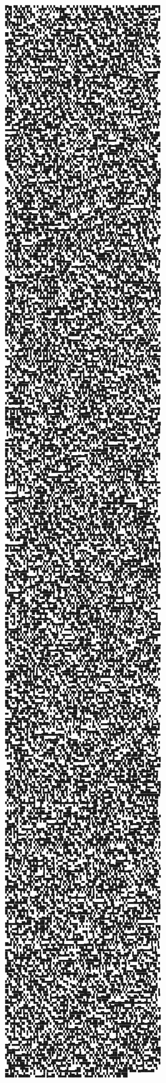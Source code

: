 ▛▇▝▊▞▅▜▚▝▝▃▙▞▞▞▅▟▄▞▚▞▟▝▟▟▞▞▜▟▃▟▄▝▐▟▅▝▄▜▄▟▟▜▟▟▛▜▟▟▝▞▜▞▞▜▄▝▝▞▃▞▝▝▐▜▄▃▚▝▃▝█▞▟▞▙▝▆▟▊▝▃▜▅▞▆▝▇▟▄▞▃▞▝▜▞▝▜▜▜▞▞▝▃▜▄▞▄▝▄▟█▛▇▃▟▜▅▞▙▟▇▃▅▜▙▜▙▜▃▜▄▞▅▞▜▃▞▃▅▟▊▛▇▟▟▝▚▃▅▝▜▃▛▞▟▞▅▞▙▝▅▜▞▝▛▝▇▃▚▝▐▜▝▟▞▟▅▝▚▟▟▛▇▝▆▟▝▝▞▟▄▞▜▞▛▞▅▝▞▜▚▃▆▃▙▃▄▞▟▃▅▜▚▃▚▜▝▜▅▟▝▝▇▟▚▞▆▝▆▝▃▛▇▝█▃▆▟▆▃▄▜▝▝▄▝▅▟▉▃▛▜▜▃▅▃▞▜▄▜▃▛▇▃▙▜▄▞▜▟█▟▉▛▐▟▟▃▛▃▅▞▅▞▝▃▙▞▄▞▞▟▅▟▝▟▅▜▞▟▐▛▇▃▝▜▅▝▜▜▝▃▝▞▄▜▄▃▟▞▛▞▜▝▜▞▜▜▜▃▃▟▜▝▚▜▝▜▄▝▉▝▇▝▚▟▆▟▊▝▜▃▝▜▟▟▃▟▉▝▉▝▛▟▉▟▞▜▞▟▆▝▐▜▙▞▝▞▅▞▜▜▅▃▆▟▟▞▝▟▐▞▄▟▐▞▚▜▄▝▆▞▄▜▅▜▟▝▟▟▟▞▙▟▝▃▝▞▄▃▙▞▛▃▛▟▊▞▆▃▟▞▟▃▙▝▟▞▄▝▅▞▅▟▇▜▞▃▝▝▜▃▄▟▉▝▄▟▐▞▜▃▄▝▅▃▆▟▃▟█▞▚▝▜▛▇▟▞▜▚▛▇▃▆▝▞▟▅▜▙▝▅▝▉▟▉▞▜▝█▝▊▃▛▟▟▝▄▝▝▜▙▃▛▟▐▞▙▜▚▃▙▞▄▃▄▃▞▟▄▞▝▞▟▞▚▟▆▟▉▃▅▛▐▟▜▟▐▜▚▝▃▝▊▃▜▞▙▜▟▟▄▞▃▃▙▝▅▃▙▜▟▝▉▜▚▞▄▃▝▟█▃▃▜▚▞▄▜▝▃▜▟▞▜▜▞▜▃▚▝▄▃▃▃▄▝▆▞▜▝▃▝▃▝▅▜▃▃▅▞▟▝▜▃▝▟▆▞▞▃▃▟▆▞▟▟▛▜▛▜▅▟▟▃▃▝▚▜▃▟▉▞▞▞▅▞▙▃▆▃▙▞▟▟▜▟▟▞▅▟▉▝█▛▐▟▚▟▅▃▞▟▚▃▝▞▚▝▟▜▟▜▚▜▛▞▃▝▜▟▊▃▜▟▇▝▞▟▝▃▜▞▞▜▜▟▛▞▜▃▟▝▉▝▞▛▇▜▙▟▝▝▃▟▚▟▇▃▜▜▞▜▃▝▜▝█▞▃▞▆▜▟▝▅▛▇▟▚▞▙▃▜▝▞▛▐▛▐▟▇▃▄▝▄▝▆▝▉▃▆▟▚▃▚▝▜▞▛▞▚▝▝▝▆▞▙▝▞▟▞▜▛▝▆▞▆▝█▃▝▜▃▜▚▟▅▝▛▃▛▟▃▝▅▃▚▞▃▟▛▞▞▟▄▞▝▟▜▝█▞▛▃▙▞▜▃▜▞▚▝▟▞▟▞▞▟▅▃▟▟▅▃▄▝▐▟▜▟▝▟▞▜▜▃▞▟▃▞▝▟▄▟▅▞▞▞▃▃▝▜▃▟▃▟▄▜▟▜▞▃▙▝▞▞▜▟▃▜▛▟▟▝▝▞▝▝▝▃▜▜▙▟▛▝▞▝▊▜▜▜▃▝▛▟▉▃▙▟▝▃▟▜▃▝█▞▆▞▜▝▃▜▟▃▛▟▜▝▅▟▛▟▐▃▟▃▄▃▙▜▛▞▅▟▛▜▄▝▃▟▉▞▟▞▄▟▜▝▐▟▜▜▙▝▇▃▞▟▆▝▊▃▆▃▛▝▇▝▛▃▚▝▊▝▄▟▅▜▟▝▞▟▛▃▅▛▐▃▆▟▛▃▜▟█▞▄▟▚▝▚▃▅▞▄▝▐▞▙▜▞▟▜▟█▃▚▃▝▝▐▝▚▞▄▞▅▟▃▃▙▃▛▜▛▟▟▟▅▃▛▜▜▜▚▞▅▞▚▞▟▟▅▝▃▞▙▃▙▞▟▟▃▟▟▞▟▝▇▜▜▞▝▝▄▃▄▟▞▞▆▟▞▝▜▃▅▝▃▟▇▃▞▛▐▝▇▜▞▝▐▃▄▞▙▞▝▞▞▝▊▟▃▞▚▜▟▝▉▟▉▃▞▟▚▜▚▝▇▞▜▟█▃▙▟▉▝▃▝▆▃▞▃▚▞▃▝▉▜▜▟▃▃▞▝▜▛▇▟▇▞▟▜▚▜▛▞▃▞▚▟▞▝▇▟▝▃▞▟▟▝▊▟▇▝▚▞▝▞▚▞▚▟▊▃▅▞▄▃▄▟▇▝▆▛▐▝▅▝▐▜▃▟█▜▄▛▇▝▊▞▜▞▝▝▇▝▛▞▙▃▞▝▝▟▇▜▝▜▛▜▝▝▄▜▅▟▛▛▇▃▛▃▚▟▄▝▃▝▇▟▊▞▅▜▟▃▝▛▇▃▆▜▙▝▇▞▄▝▞▟▄▃▆▃▚▟▝▟▛▝▛▜▜▞▚▜▞▝▟▃▝▞▙▟▆▜▙▟▆▜▃▝▚▝▆▃▛▃▛▟█▝▛▟▛▞▚▃▞▝▇▜▚▜▚▃▚▟▃▞▙▝▟▛▇▟▟▟▝▜▃▝▇▃▞▟▚▛▇▟▊▜▜▃▆▟▐▟▟▝▐▞▆▞▚▝▄▟▄▛▐▛▇▟▜▜▛▝▊▟▇▝▆▃▚▟█▝▃▝▚▟▝▝▞▝▇▃▞▟█▛▐▟▛▝▆▟▞▃▅▝▃▜▃▜▝▞▆▝▚▃▜▟▆▝▃▜▅▝█▃▞▜▟▜▙▝▅▜▞▞▆▟▚▞▃▜▃▝▐▜▞▝▆▟▟▟▐▝▞▃▄▛▇▜▟▟▝▞▟▃▛▝▚▛▇▞▛▞▚▜▝▟▚▝▉▞▜▃▃▞▄▃▅▟▆▟▜▝▊▜▚▝▜▞▜▟▝▝▇▝▝▃▄▝█▃▅▟▅▝▜▃▃▝▞▟▉▃▝▞▟▝▆▛▇▜▚▞▞▞▅▞▆▝▇▟▅▟▟▜▚▜▝▃▙▞▅▟▆▜▃▝▊▟▞▃▜▜▝▜▄▜▛▟▚▞▙▟▚▟▄▝▇▜▙▃▞▝▞▝█▝▛▞▃▞▅▟▜▜▙▝▞▝▄▞▟▟█▟▃▟▟▝▝▝█▜▟▃▝▝▄▜▟▞▞▜▛▝▄▜▃▜▚▟▆▜▞▃▜▝▊▝▛▟▉▝▚▝▚▜▅▟▜▟▚▟▜▝▐▜▄▛▐▜▟▟▛▃▞▜▜▟█▜▝▃▜▜▙▟▇▃▜▝▃▟▐▟▛▝▟▟▞▝▐▝▜▜▞▟▟▟▃▃▜▞▙▛▐▝▜▝▐▜▚▝▃▟█▟▅▃▚▟▇▟▊▜▞▞▆▜▚▜▞▝▝▝▞▃▙▞▚▃▄▟█▝▃▝▃▃▃▃▙▃▜▜▅▃▛▟▊▃▙▞▅▃▃▜▞▃▝▝▇▟▆▟▞▝▝▞▃▃▛▝█▜▟▜▞▞▞▃▙▞▛▃▚▜▚▝▊▜▚▝▐▝▉▜▙▟▉▟▊▝█▜▚▞▟▟▜▝▉▃▄▜▛▃▅▛▇▝▊▃▞▜▛▞▄▞▄▝▆▝█▜▚▃▚▝▛▜▄▞▃▝▇▛▇▃▆▟▇▟█▃▅▝▆▞▃▜▃▞▛▟▝▃▃▟▐▟▜▟▃▟▉▜▅▟▉▜▛▞▜▝▛▞▜▜▝▝▆▜▅▟▇▝▊▟▄▃▆▃▄▃▟▟▛▃▙▟▟▟▚▜▟▝▚▝▐▜▚▃▟▝▚▛▐▟▚▝▉▝▆▛▇▟▛▜▜▜▝▟▇▝▇▝▞▜▚▟▚▞▝▟▊▜▝▞▄▝▉▟▐▜▛▞▅▟▆▟▃▝█▝▉▝▚▝▃▝▃▞▙▞▝▟▄▝▝▃▄▟▇▛▐▃▛▟█▝▄▜▚▟▝▟▚▃▙▟▞▟▞▃▙▝▐▞▃▟▜▝▊▟▇▛▐▜▚▟▛▃▃▃▞▟▟▟▉▟▇▞▟▞▟▟▉▞▟▝▞▟▞▜▚▝▃▟▜▟▜▟▇▟▃▞▞▟▝▝▊▝▄▜▟▟▉▝▅▞▞▟▉▃▛▟▞▝▛▞▟▜▃▞▜▞▜▟▄▝▛▝▃▃▄▜▞▃▃▝▟▃▞▝▉▃▞▞▅▃▚▝█▝▞▝▟▟█▃▙▟▝▃▜▜▄▝▄▝▊▟▐▃▄▝▜▟▇▛▇▞▚▟▝▞▛▟▇▝▊▛▇▞▙▝▞▟▄▜▚▜▅▞▝▜▟▝▚▝▇▜▟▟▃▃▜▝▐▟▚▞▄▝█▜▛▟▚▟▊▟▉▞▄▜▟▞▅▜▛▜▚▟▅▜▟▃▛▟█▞▅▝▇▟▃▟▝▜▞▟▛▃▄▃▄▞▆▟▟▝▄▜▝▞▃▟▟▝▟▃▜▟▄▃▝▝▐▟▝▞▝▞▚▞▝▃▝▃▟▃▛▟▛▞▟▟▛▃▄▝▝▞▅▞▝▝▇▟▅▃▜▞▛▟▃▝▃▞▜▜▝▟▃▝▄▞▝▟▄▛▇▟▊▜▛▃▆▃▆▟▞▛▐▞▛▛▐▜▄▝█▞▝▝▝▟▉▟▉▝▐▜▟▜▚▃▚▝▊▞▛▜▅▃▅▃▄▞▅▞▜▝▇▜▟▜▅▝▜▟▚▜▛▃▄▝▞▝▊▃▆▝▄▝▟▝▆▟█▟▅▟█▃▛▟▟▃▆▟█▝▛▟▛▃▟▟▐▝▅▜▟▟▄▝▅▝▃▝▆▞▜▝▇▟▇▟▚▟▃▟▊▟▝▃▞▜▛▟▅▟▞▞▙▃▜▟▝▝▞▝▊▟▜▜▞▜▟▟▇▝▃▝▐▟▜▜▛▃▃▝▇▞▅▞▞▝█▝▉▃▙▝▅▞▆▞▜▝█▜▞▞▙▃▚▛▐▃▃▝▟▟▟▟▟▝▞▝▃▝▛▟▃▟▟▜▃▜▅▞▅▝▆▃▞▞▅▟▇▜▅▃▄▝▄▟▞▟▉▛▐▟▇▜▝▃▅▃▞▟▝▞▟▝▝▝▇▜▛▝▊▃▝▟▉▝▆▟▝▟▐▝▜▟▜▟▐▞▚▜▛▜▝▟▅▝▐▃▜▟▝▛▐▃▜▞▟▟▟▟▆▟▉▝▆▟█▜▝▃▄▜▄▞▃▜▄▟▊▃▙▝▊▞▃▃▞▜▞▝▜▞▜▟▄▃▛▃▛▞▚▃▆▟█▝▄▟█▟▛▟▝▝▚▃▙▟▅▟▜▞▝▞▆▃▟▞▅▜▛▟▊▝▞▟▅▃▛▟▜▟▚▜▄▟▟▝▞▟▅▃▄▟▐▃▙▃▃▞▙▟▃▜▙▞▟▝▞▃▝▟▃▟▛▃▛▞▙▃▚▟▞▃▄▟▉▞▝▜▝▃▄▞▝▝▇▞▞▟█▝▚▛▇▝▐▟▟▝▄▞▙▟█▝▃▝▅▃▃▝▃▞▆▜▛▃▚▞▅▝▊▟▜▝▞▜▅▞▄▝▇▝▊▞▟▃▞▝▊▝▆▃▟▃▟▟▜▝▐▃▛▟▚▝▞▃▟▜▃▃▝▜▃▞▞▞▙▜▛▛▐▟█▜▜▞▝▟▆▝▇▞▅▝▝▟▇▟▛▃▙▝▅▃▄▝▅▝▉▟▄▟▐▞▙▝▃▃▜▞▟▞▟▃▝▞▞▟▛▝▆▞▅▜▝▟▞▝▉▝▉▜▄▃▃▃▛▞▚▃▛▜▜▞▟▃▛▃▆▃▃▃▛▟▇▞▟▞▅▝▞▃▝▜▜▞▞▟▝▜▞▟▛▟▃▞▛▝█▝█▞▆▃▚▝▃▞▚▃▝▝▄▞▜▝█▞▚▛▇▜▛▃▃▞▅▝▊▃▆▛▇▜▚▟▊▟▉▞▟▃▛▝█▝▄▞▆▟▅▃▙▟█▜▅▜▟▟▝▝▊▞▝▟▜▃▚▟▜▟▟▃▝▃▟▃▟▟▐▝▛▟▐▟▐▞▚▞▆▞▆▞▄▞▟▞▝▜▃▞▅▜▞▃▟▞▟▝▜▃▚▃▅▝▟▃▆▃▝▜▞▞▛▞▙▞▞▟▄▟▟▟▜▟▄▃▛▃▚▜▟▝▇▃▙▃▞▞▜▟▐▟▐▝▟▞▄▟▐▟▞▞▞▛▇▃▟▝█▞▝▝▅▜▝▟▐▞▄▟▐▞▞▝▅▜▅▃▞▜▄▟▟▃▝▞▜▝▊▟▆▟▃▞▄▜▝▝▝▞▆▞▟▝█▞▜▟▆▃▃▞▜▃▆▜▟▛▐▝▞▟▇▞▄▟▝▟▟▝▟▟▉▟▟▃▝▃▝▝▚▝▛▝█▃▆▝▜▟▞▃▚▃▛▝▇▜▛▟▚▝▛▝█▝▊▝▊▃▃▟▐▃▟▃▙▝▜▃▃▝▛▃▄▝█▞▅▞▛▟▉▟▊▝▅▞▃▝▄▟▃▞▟▝▉▝▉▟▊▃▛▝▚▝▃▜▝▟▆▟▝▝▟▟▐▞▅▃▄▜▞▛▇▞▜▃▝▟▐▟▆▟▝▜▟▜▜▜▝▝▄▃▞▞▞▞▛▝▛▞▃▜▝▟▉▟▊▞▜▞▆▃▟▃▞▟▞▜▞▃▛▞▅▝▆▝▝▃▄▞▛▟▟▝▐▝▄▃▚▜▄▝▞▃▛▟▃▝▆▟▐▟▐▜▅▜▜▜▄▝▝▝▅▟▊▝▇▝▊▛▐▞▚▝▝▟▇▃▙▝▜▜▃▜▝▞▝▟▜▞▟▜▅▃▃▜▟▝▄▜▚▜▜▜▙▟▜▛▐▞▄▟▚▞▝▝█▃▝▟▟▞▄▟█▟█▝▄▟▝▜▚▃▄▜▛▜▛▃▚▝▟▝▅▛▐▜▙▃▛▜▃▝▞▃▃▜▄▝▚▜▅▞▜▜▞▟▅▃▄▃▟▃▅▃▝▝▛▟▊▞▅▟█▝█▝▜▃▜▟▆▝█▟▃▞▝▟▚▟▞▞▃▟▚▝▅▞▙▝▃▃▄▛▐▟▐▝█▟▟▟▇▞▟▜▃▃▙▟█▝▝▝▃▜▄▟▅▜▄▜▅▝█▟▞▟▉▟▊▟▞▃▜▃▝▜▚▟▉▟▇▟▊▞▛▝▆▝▝▝▟▝▇▜▚▜▙▞▞▝▉▜▛▛▐▃▙▃▄▜▃▝▚▟▃▃▃▟▜▞▆▜▙▟▆▟▊▜▙▞▙▃▙▝▃▝▐▛▇▞▚▝▝▃▚▟▞▞▄▟▆▞▞▝▜▝▚▜▅▞▃▝▊▟▅▃▄▝▛▃▆▝▐▜▅▟▄▞▛▝▜▝▟▃▆▞▆▟▄▟█▜▝▃▆▝▞▟▜▞▃▞▆▟▛▟▟▜▚▞▙▟▐▝▇▝▚▟▐▝▞▝▝▞▚▟█▃▟▝▅▛▐▜▃▟▉▝▚▟▝▜▛▃▄▃▜▜▛▞▅▞▆▟▇▃▝▝▊▝▄▞▆▟▛▃▅▟▜▟▊▃▞▝█▃▜▟▅▛▐▝▆▝▜▟▄▜▃▃▛▟▜▞▚▟▜▟█▃▄▞▅▟█▝▜▝▉▞▄▞▆▃▙▞▙▝▝▃▛▛▐▟▃▟▅▃▝▟▟▞▚▃▞▃▜▞▝▝▃▜▟▃▃▃▅▟▄▝▝▃▟▝▊▃▟▞▆▝▇▝▇▃▃▜▚▞▟▜▟▜▙▛▇▝▛▃▟▞▛▟▄▞▟▟▅▟▇▝▉▜▙▞▙▝▛▜▛▞▝▞▝▟▊▝▐▛▇▝▚▜▝▝▅▜▃▃▟▞▛▝▅▞▃▃▄▃▅▝▇▞▆▜▜▞▙▞▄▞▚▞▄▟▝▟▛▛▐▟▇▟▟▃▞▝▜▃▆▟█▃▜▝▜▝▄▟▟▛▇▜▞▃▃▝▞▟▐▝▅▜▜▜▄▟▅▝▄▜▟▟▟▞▆▃▚▝▚▞▞▝▆▃▜▜▝▃▞▝▟▞▅▜▞▝█▜▄▟▇▝▅▝▛▛▇▝▞▃▟▞▅▜▞▟▞▟▅▞▙▞▛▝▜▝▉▟▝▃▃▜▚▝▐▞▛▛▇▟▃▃▟▟▛▞▃▝▝▟▚▝▚▜▃▟▃▛▇▜▜▜▅▟▟▜▝▝▟▝▉▞▜▝▉▝▄▝▝▜▙▜▜▃▃▃▆▞▟▃▚▟▃▜▙▝▚▃▅▞▚▞▞▞▙▟▐▃▝▟▊▜▃▝▅▞▙▃▟▜▞▝▛▃▜▜▝▜▙▃▜▟▉▃▄▟█▃▝▃▞▃▃▝▐▟▄▃▙▛▇▜▄▃▚▜▙▟▅▃▄▟▃▜▝▝▐▜▜▝▆▞▃▟▄▝▜▟▐▞▛▞▆▃▛▃▙▝▟▞▜▝▄▜▞▝▝▞▟▞▄▝▝▞▜▃▞▝▝▃▄▃▄▟▝▝▃▟▝▟▇▟▊▝▛▃▞▟▊▟▆▜▚▜▝▃▛▃▝▜▝▃▟▞▚▝▉▞▄▝▊▝▞▞▙▜▃▃▃▃▟▃▅▃▟▞▄▟▛▝▛▞▃▟▞▝▞▃▆▟▊▞▞▜▛▞▙▃▜▜▃▟▇▜▃▜▝▝▚▃▜▃▝▝▅▟▇▜▜▃▚▝▇▟▉▟▚▜▟▝▜▝▐▝▇▞▅▞▚▟▇▝▟▟▅▟▉▟█▃▃▃▃▝▜▜▃▟▜▟▝▃▞▞▅▞▞▟▉▞▆▞▞▝▇▃▜▜▛▃▝▞▜▝▟▜▞▃▅▟▊▟▄▞▚▟▜▜▙▃▟▟▚▝▝▜▃▝▜▟▝▞▙▟▅▟▇▞▄▞▙▟▐▞▟▝▆▝▝▃▜▃▆▝▉▞▅▟▊▃▞▃▛▝▊▟▇▟▆▃▛▃▚▟▅▜▞▝▟▞▃▜▙▝█▝▉▞▄▃▞▜▙▟█▞▞▛▐▞▟▜▃▞▃▜▄▜▚▝█▟▇▜▛▃▚▟▟▞▅▜▝▟▅▝▚▜▟▟▉▜▞▟▆▝▜▜▅▞▞▞▚▟▊▃▝▟▉▟▊▝▉▝▅▟▜▜▟▜▙▟▅▝▝▜▝▝▝▃▟▞▜▛▐▟█▃▙▞▜▟▄▞▆▝█▞▟▟▐▜▜▝▉▜▜▟▐▝▜▝▐▝▛▟▛▃▃▜▃▟▞▞▝▜▃▜▜▝▉▞▚▝▛▟▆▃▟▝█▃▞▟▆▝▟▟▃▟▄▞▙▛▐▃▃▝█▞▄▛▐▜▝▝▇▝▝▜▞▟▛▜▛▟▆▟▝▞▛▛▇▞▛▝▚▃▜▃▟▟▟▝▟▞▟▞▙▝▊▟▊▃▚▃▙▝▇▟▟▟▊▜▄▃▃▃▄▟█▝▜▃▟▟▟▞▚▝▉▝▇▜▚▟▆▝▄▝▆▃▅▟▚▝▟▞▜▃▛▝▜▟▐▞▅▞▜▝▜▟▐▟▅▟▜▞▚▃▜▟▃▜▙▟▄▝▇▝▐▟▝▃▄▃▝▝▊▃▆▃▅▃▚▞▄▟▚▝▆▜▞▟▊▟▅▟▄▃▅▝▟▃▚▝▄▃▅▞▞▜▛▞▅▞▜▝▇▝▝▞▞▜▃▃▜▜▚▞▃▃▞▜▝▃▃▞▜▝█▞▙▛▐▝▇▞▃▝▚▜▟▃▛▜▚▃▛▃▄▝█▃▞▜▄▟▟▞▚▟▛▞▆▝▄▃▜▝▆▃▅▟▆▟▊▜▚▝▐▝▝▞▜▞▙▝▐▃▞▃▄▞▞▃▜▟▅▞▆▃▝▟▉▃▚▟▝▟▚▞▟▛▇▝▃▛▇▜▟▟▜▃▄▟█▝▉▜▚▃▆▃▟▟▝▜▜▝▟▟▝▟▃▟▐▃▚▞▆▟▊▟▃▝▄▃▛▞▞▜▟▟▛▃▜▃▄▛▇▟▇▟▛▟▇▃▙▜▟▜▙▃▃▞▅▞▃▜▝▃▟▟▚▃▅▃▟▜▅▞▚▞▃▝▄▝▟▜▟▝▄▜▛▟▝▟▟▟▊▜▄▜▄▞▚▝▜▛▐▝▃▟▊▃▟▃▆▝▛▟▊▞▜▟█▟▞▜▙▟▃▃▄▞▟▞▛▞▝▝▃▞▆▟▝▞▜▃▞▞▙▝▇▞▃▟▆▜▚▝▚▝▊▜▙▃▃▞▟▞▆▝▟▟▝▞▄▞▃▜▙▞▃▟▛▞▃▟▉▝▞▃▛▟▊▃▃▃▟▟▚▝▐▝▜▟▇▟▟▝▉▝▊▞▝▜▟▝▞▜▅▞▟▞▝▝▛▟▝▞▚▃▙▜▟▜▚▝▃▟▝▜▙▃▛▃▝▝▄▜▚▟▜▛▐▃▙▃▛▞▛▞▆▜▞▃▛▞▃▞▜▟▇▟▄▟▝▝▐▝▆▟▟▞▅▝▉▞▟▜▃▟▛▃▝▛▇▃▅▜▄▃▞▜▄▝▉▃▚▞▙▜▚▝▃▟▞▝▟▟▚▃▟▃▃▟▟▝▆▝▟▞▞▜▛▃▝▟▜▜▞▃▟▜▄▃▙▟▊▃▚▞▝▟▐▟█▜▛▟▟▃▞▜▛▟▅▟▟▞▆▞▙▟▊▝▝▃▟▃▟▞▃▝▇▜▛▝█▜▙▟▄▝▜▃▞▟▚▟▅▟▊▃▅▜▃▜▙▝▞▝▛▜▜▝▞▟▊▝▊▞▆▞▅▃▅▝▜▝▐▞▛▞▆▃▟▃▙▃▝▝▄▜▙▟▝▟▛▞▝▟▊▟▟▃▜▞▚▜▚▝▞▟▚▞▃▝▟▜▃▟▆▝▟▝▛▃▙▞▟▟▇▝▚▞▙▃▄▟▝▃▆▝█▟▉▞▛▜▚▜▄▟▚▞▝▞▛▜▜▞▃▞▅▝▅▞▅▜▃▃▟▟▝▜▚▟▛▃▄▞▄▝▐▝▞▃▃▛▇▃▙▞▅▝▜▜▟▞▟▜▚▜▄▜▅▞▄▃▆▝▞▜▟▟▛▟▜▜▞▞▛▝▞▃▜▜▃▝▆▟▝▃▃▃▚▝▞▝▄▛▇▝▐▟▐▟▉▃▚▞▛▟▛▝▆▜▝▞▙▃▄▟▝▜▟▟▞▞▞▟▟▜▜▞▄▝▛▃▞▃▃▃▛▟▉▟▟▝▝▝▞▜▞▝▊▟▃▝▝▝▐▃▃▟▛▜▜▜▜▃▝▃▝▜▞▜▅▜▃▟▟▞▄▟▄▃▆▞▃▟▊▟▇▃▞▜▟▜▚▞▚▝▛▟▄▝▝▜▚▛▇▞▃▃▝▟▆▝▜▟▅▝▉▝▃▟▜▃▃▟▄▞▆▟▟▟▚▜▛▞▅▃▄▜▟▟█▞▜▝▞▃▃▛▇▟▝▟▐▟▛▜▝▝▟▃▟▝█▝▛▝▊▟▊▃▆▝█▃▃▝▚▝▄▟▊▃▝▟▜▟▝▟▝▃▞▝▛▟▛▟▝▞▛▝▛▞▄▜▝▟▞▜▛▞▙▝▜▛▇▞▞▃▟▞▄▝▃▝▟▞▃▟▉▟▛▞▟▟▇▟▟▛▐▟▛▃▛▃▃▟█▝▜▜▚▞▅▟▅▟▝▟▚▛▇▞▅▟▆▞▛▞▚▟▅▞▞▟▞▟▄▝▚▝▅▟▝▞▆▞▅▝▆▟▟▟▛▝▛▃▄▟▄▜▙▟▜▟▐▝▅▜▚▃▜▝▃▟▉▟▚▃▃▛▇▃▛▝▚▟▆▝▟▟▉▝▅▃▄▝▊▟▜▟▊▛▐▟█▞▜▝▉▟▐▟▄▞▚▝▆▝▜▞▜▜▟▜▄▟▄▞▟▟▉▟▟▟▃▞▅▜▟▟▆▛▐▞▃▞▞▃▞▜▜▞▚▞▄▟▟▞▛▝▅▛▇▝▃▝▆▝▄▟█▝▃▟▐▜▞▞▃▃▃▝▞▟▄▝▝▝▆▝▊▝▄▝▞▝▃▞▝▜▙▝▉▜▜▟▅▞▙▞▅▟▞▝▚▃▅▞▙▝▟▃▞▝▛▝▆▞▃▞▄▟▞▃▙▃▅▛▇▜▚▃▆▟▝▜▄▟▆▞▜▝▃▟▝▛▐▟▚▝▞▞▅▞▅▜▄▟▇▞▃▃▃▟▆▝▆▃▆▟▐▝▇▝▊▟▜▜▞▜▅▃▄▝▟▝▆▞▆▃▅▃▞▟▃▝▜▜▝▞▃▛▐▟▄▟▐▜▟▝▅▞▞▝▜▜▅▝▚▃▝▝▛▜▚▛▇▝▄▜▛▜▅▝▇▃▃▞▝▟▞▟▆▝▜▟▐▝▉▞▚▞▃▝▄▟▟▞▚▝▊▟▇▟▃▝▅▝▊▃▝▃▛▜▙▃▟▝▃▟▇▃▛▞▝▝▛▝▜▞▞▟▆▟▊▞▆▟▞▜▚▃▟▞▙▟▜▝▇▞▙▝█▃▅▝▄▝▇▃▝▟▛▟▛▟▚▟▟▜▙▞▝▝▄▜▛▝▅▟▊▝▉▜▜▟▆▟▚▜▃▞▚▟▐▟▞▟▚▟▜▜▝▞▞▃▃▛▇▃▆▃▛▝▛▃▛▟▝▟▃▃▛▟▃▜▙▟▐▃▃▝█▞▙▜▚▝█▝▇▃▛▟▉▟▝▜▝▞▃▝▆▟▅▟▜▝▜▞▆▞▅▟▅▞▟▝▅▝▛▝▐▝▐▜▞▝▐▝▞▃▃▟▄▞▅▝▄▞▚▝▅▝▃▛▐▃▙▟▛▝▇▟▄▜▚▜▜▝▄▝▞▝▐▃▙▝▐▝▟▜▃▃▝▝▚▝▃▃▞▞▙▟█▞▄▟▟▝▚▟█▟▇▟▉▜▄▞▆▝▟▝▉▃▃▟▅▃▆▃▄▃▚▜▝▝▉▝▐▜▜▜▙▝▅▜▟▟▆▜▚▟▚▝▄▞▅▜▙▟▃▃▛▝▄▟▊▟▝▜▛▝▊▃▄▃▟▞▜▝▅▃▃▝▝▃▙▝▅▝▅▞▟▞▙▝▟▝▃▜▞▃▛▝▃▜▝▜▜▃▃▟▄▝▉▝▞▟▞▞▝▜▛▃▄▝▉▟█▞▟▟▅▜▃▛▐▜▟▃▝▝▄▞▅▝█▜▚▃▆▜▟▝▟▝▜▟▇▃▄▝▇▃▞▞▚▟▇▝▄▜▞▝▊▟▜▝▆▟█▝▝▃▆▞▄▟▛▝▝▝▆▝█▟▃▝▐▞▞▃▟▝▊▜▟▟▃▞▝▃▟▛▇▜▃▞▄▜▟▝▜▟▊▟▊▃▜▞▛▞▆▜▃▝▚▟▉▟▉▟▊▞▅▃▛▝▝▝▉▟▊▃▆▝▅▃▞▝▝▝▇▝▝▟▊▜▅▃▟▝▞▞▄▟▉▝▄▟▃▃▛▞▆▛▇▜▄▝▅▃▟▜▝▜▞▝▊▞▙▝▚▝▞▝▉▟█▝▆▃▙▝▚▃▄▃▄▞▆▞▚▟▉▝▝▟▛▞▙▜▚▝▇▟▐▜▟▃▆▃▞▞▜▜▟▝▆▟▇▝▆▞▚▞▙▞▙▞▝▜▚▝▉▞▃▝▃▞▛▞▟▟▃▜▙▝▇▜▞▃▆▟▟▜▃▜▚▟▝▟▝▞▙▜▄▞▅▃▆▞▝▟▜▜▃▞▚▜▙▟▉▝▜▟▜▟▛▃▙▟▅▝▉▟▊▞▙▟▇▜▟▜▛▞▆▞▅▜▝▃▚▞▄▛▇▝▆▟▇▟▉▝▇▟▆▃▄▜▟▟▞▃▚▃▜▟▆▟█▟▇▜▃▟▆▟▞▃▞▞▚▜▙▝▊▜▟▃▜▃▆▝▅▟▉▞▄▝▐▜▄▟▆▝▛▟▝▝▛▃▃▃▚▝▚▝▇▟▅▝▜▃▃▜▜▟▉▛▐▞▙▛▐▞▆▟▐▃▙▜▝▞▆▜▝▃▟▟▜▛▐▃▞▟▚▟▆▃▜▝▟▃▙▜▞▝▆▟▇▃▃▜▝▛▇▃▛▝▝▃▙▝▞▟▐▝▉▝▄▜▞▝▟▝▜▝▄▝▆▜▄▜▄▟▊▝▟▝▝▟▛▝█▜▜▜▜▜▛▞▃▞▙▜▟▃▙▟▝▜▛▝▞▟▇▟▃▟▃▟▃▜▅▟▞▟▊▝▉▃▅▜▞▜▅▝█▟▞▝▚▜▝▛▇▝▝▝▃▜▅▝▝▟▃▟▃▝▅▝▃▝▝▃▅▝▝▃▅▟▃▟▛▝▟▟▜▃▞▞▛▃▃▞▛▛▇▝▛▜▞▟▐▟▛▟▛▝▟▞▟▟▇▃▆▝▚▜▚▟█▃▅▝▞▝▜▟▊▜▛▟▞▞▃▜▜▝▅▜▃▟▞▜▚▟▟▝█▝▟▝▅▝▇▟▅▜▃▟▇▃▞▟▞▜▜▝█▟▇▟▊▞▆▞▄▟▜▝▊▃▝▝▝▝▇▝▅▞▆▟▇▞▜▃▄▜▝▟▛▞▅▞▝▝▚▃▃▟▄▟█▝▄▟▄▝▝▟▐▞▆▟▉▝▜▃▙▝▉▝█▃▅▞▆▃▆▛▇▟█▜▚▝▄▃▃▞▚▃▄▝▅▜▃▟▟▝▆▃▙▜▃▜▙▝▜▝▟▞▞▜▃▃▝▟▐▃▄▟▛▃▟▞▙▞▛▟▐▜▄▃▞▃▜▞▛▝█▟▞▝▟▞▝▜▟▃▆▞▞▝▄▜▟▝▃▟▇▝▜▝▄▟▇▛▇▃▄▜▟▞▛▞▅▝▐▃▅▞▄▞▄▟▅▟▆▝▉▟▊▞▙▝▄▝▚▞▄▟▜▟▉▟▉▃▜▟▊▟▃▝█▃▙▝▃▃▛▝▇▞▅▛▇▝▊▟▝▞▙▟▛▛▇▞▞▟█▟▇▝▉▃▜▜▙▟▜▟▛▞▝▞▝▝▐▞▙▜▝▛▇▟█▝▐▃▝▞▙▃▝▞▞▝▞▞▞▝▅▞▞▝▐▜▄▝▅▝▐▟▝▝▐▟▝▞▟▃▆▃▄▝▜▟▇▝▄▞▚▝▞▝▆▃▟▝▞▃▛▃▛▝▐▃▝▝▝▜▙▞▛▜▞▜▟▝▄▃▟▝▞▝█▜▜▃▜▜▟▝▜▜▛▝▚▞▛▞▞▛▇▜▅▟▐▜▄▟█▃▟▜▃▜▝▃▞▝▅▃▆▝▝▝▛▝▆▞▅▝▚▝▚▃▃▟▃▝▆▃▜▜▝▜▃▝▄▛▐▝▛▞▃▜▟▟▃▟▜▃▜▝▃▞▜▃▝▃▅▝▉▛▐▝▐▜▚▜▅▟█▜▃▝▝▜▟▝▅▞▚▟▚▃▜▝▛▞▃▞▜▟▊▝▐▝▇▜▝▟▜▟▄▃▆▟▊▜▞▝▊▟▃▜▞▞▛▟▟▃▄▞▞▝▞▞▞▝▆▞▄▝▟▞▅▝▚▟▞▃▃▟▝▝▆▟▝▞▟▛▇▃▚▝▐▜▝▟▟▜▜▝▄▜▝▃▚▝▅▝▟▝▟▜▅▜▚▜▅▃▞▜▄▝▟▞▆▜▝▜▛▜▝▜▚▞▙▜▝▝▃▝▆▟▛▝▆▞▛▞▛▜▟▞▚▝▅▝▛▟▇▜▙▟▅▟█▝▐▜▜▞▄▃▛▟▃▛▇▟▝▞▟▝█▜▃▞▙▟▚▟█▝▜▟▜▟█▟▚▞▝▜▛▝▚▜▙▃▛▟▜▝▜▜▚▞▝▜▚▞▟▝▊▜▄▜▟▜▛▝▛▞▞▟▐▝▆▛▇▜▛▜▟▃▝▃▄▝▟▃▙▝▝▝▅▞▃▝▊▝▄▃▚▃▅▛▐▜▚▜▝▝▜▝▅▃▟▃▃▞▛▟▐▃▙▝▊▞▞▝▄▃▙▃▞▜▛▜▅▞▝▞▄▟▉▟▟▟▊▝▅▜▄▜▃▝█▞▙▜▃▞▃▝▃▃▚▝▚▃▃▃▙▝█▝▝▝▞▃▃▟▃▟▄▛▇▜▟▟▆▟▉▝▄▝▞▝▜▟▆▞▚▟▚▃▝▃▜▞▜▟▊▝▅▝█▃▝▟▅▜▄▟▜▝▃▃▄▝▟▝▉▞▙▟▊▞▆▝█▜▜▝▊▝▞▜▝▃▆▝▇▛▐▟▅▃▅▟█▃▛▞▄▜▛▃▟▃▛▝▆▛▐▛▇▟▝▟▜▃▙▝▟▝▟▜▛▟▅▃▝▃▅▟▟▝▅▃▝▜▞▜▞▟▇▝▟▞▃▟█▃▟▝▅▝▜▝▉▟▜▟▄▟▅▞▆▟▃▃▙▃▆▟▉▝▇▟▉▟▜▝▐▞▚▛▐▃▃▝▛▝▝▞▛▟▇▃▝▜▜▟▞▟▟▞▞▃▃▃▃▃▝▜▝▃▟▜▝▃▆▝▉▟█▟▚▝▚▜▟▞▄▝█▝▝▝▝▞▛▝▟▟▇▜▚▜▞▛▇▜▝▟▅▞▆▝▐▜▜▞▅▟▃▟▛▝▉▛▐▜▝▟▛▃▞▝▞▛▐▃▄▝▜▝▜▝▃▜▟▞▚▟▚▜▄▃▄▟▞▟▄▟▛▃▚▝▚▞▅▝▄▞▃▟▝▞▙▃▆▜▞▜▄▜▃▟▟▟▊▝▃▞▄▞▜▃▃▟▐▝█▞▃▃▝▟▆▝█▟▟▞▆▟▐▞▃▝▃▃▚▝▐▃▄▞▄▞▙▟▃▃▃▜▃▃▄▟▄▜▄▟▉▞▞▞▛▝▇▟▅▜▚▞▃▛▐▝▐▃▄▝▐▝▐▜▟▞▃▃▚▟▅▟▆▟▚▜▝▝▝▝█▟▄▟▝▟▟▃▙▃▞▃▝▞▚▞▝▃▄▃▃▟▐▝▊▝▜▟▐▟▚▟▜▛▐▝▚▞▆▞▙▃▙▞▙▝▜▟▅▜▃▃▜▝▆▟▄▝▇▃▆▛▐▃▛▞▆▃▝▜▄▜▃▞▛▜▛▜▛▃▜▜▅▟▇▝▝▃▃▃▆▃▞▟▞▟▅▟█▟▝▟▜▝▜▞▝▞▃▟▊▞▄▝▝▜▟▟▊▞▅▟▃▜▄▞▄▞▜▝▟▝▟▜▝▟█▜▝▝▟▝█▜▄▟▚▜▜▝█▜▝▜▝▃▃▝▆▝▊▛▇▝█▟▆▝█▝▊▃▟▞▅▝▅▜▞▞▄▜▜▃▝▟▚▝▞▜▝▝▐▝▐▃▄▝▚▝▉▃▃▜▅▟▆▜▃▞▜▝▇▞▜▞▅▃▜▞▅▃▙▟▚▜▚▞▛▜▛▜▛▞▞▟▆▟▆▝▐▟▛▃▅▟▞▜▞▟▝▜▜▜▄▝▉▞▞▝▊▛▐▝▟▟▅▝▇▃▃▟▚▝▚▃▝▝▝▟▛▟▚▝▄▞▄▝▊▃▙▝▊▝▞▝▚▟▇▞▞▞▞▝▇▜▃▞▙▝▜▟▞▛▇▃▞▜▞▟▆▃▝▝▆▞▟▃▞▃▙▞▆▞▄▝▇▝▊▜▚▜▚▜▅▝▉▜▄▟▇▝▟▟▄▞▝▜▚▝█▜▟▝▄▞▚▝▛▝▅▝▅▟█▃▝▞▙▟▊▝▉▛▇▞▞▃▆▃▄▞▆▟▟▛▐▞▅▟▉▜▞▞▝▜▚▞▞▛▐▃▟▃▆▞▙▝▇▟▛▜▛▟▐▃▅▟█▝▞▝▄▝▅▃▆▞▆▃▃▛▐▝▇▟▃▞▛▝▞▞▜▃▜▝▜▞▃▞▚▟▜▝▉▝▇▟▟▃▅▝▉▜▛▃▅▃▄▃▆▟█▃▅▃▟▃▚▞▆▞▚▝▃▟█▃▅▝▊▟▃▝▚▞▞▜▜▝▅▟▝▞▛▝▟▞▄▃▜▟▆▜▜▜▃▃▛▃▅▃▝▞▄▞▃▜▄▝▟▟▐▃▜▞▟▃▙▝▆▝▜▟▜▛▐▟▆▟▆▞▙▝▚▃▅▃▄▜▟▞▄▟▚▞▞▝▃▜▅▞▞▝▛▜▟▞▅▟▟▝▊▃▛▞▄▝▆▃▆▟▞▟▛▟█▝▚▃▟▃▃▝▐▃▙▟▚▟▚▝▊▜▝▟▛▞▛▟▟▟▚▟▄▞▅▝▉▞▃▟▇▟▚▝▆▃▟▜▚▝▃▟▚▜▜▟▉▟█▝▝▞▆▃▆▟▟▃▛▃▙▃▟▟▞▃▝▟▝▜▄▝▆▝▟▟▊▝▃▝▞▟▞▟▃▃▆▃▞▞▙▝▛▝▃▜▃▟▐▞▛▜▛▝▟▜▄▃▛▝▞▟▞▝▜▝▟▝▐▝▚▜▝▃▚▞▞▃▅▞▞▞▛▟▄▜▟▞▚▜▃▃▚▞▝▜▚▝▄▟▞▜▅▃▙▜▛▟▝▝▉▟▅▝▆▃▟▟▜▝▚▜▙▝▛▃▝▟▛▛▐▃▙▝▐▜▜▞▅▟▚▃▟▞▆▟▐▜▃▛▐▟▛▟▆▟▃▞▃▃▛▃▟▟▝▝▇▟▉▃▜▟▟▞▚▟▅▃▆▜▜▞▝▝▅▞▃▃▜▝▚▟▉▟▜▟▞▟▛▝▆▜▜▃▄▃▞▞▞▞▃▞▙▟▚▟▉▞▅▞▄▛▐▞▚▝▞▜▅▝▆▜▝▞▃▟▝▝▚▜▟▟▞▞▃▞▟▟▇▟▜▜▃▃▅▟▟▝▟▟▅▝▊▛▐▟▝▞▞▜▄▟▃▞▚▞▟▞▟▜▃▟▉▟▉▞▄▃▜▜▞▃▃▝▚▜▚▞▞▟█▃▜▞▜▝▆▜▛▞▄▟▄▟▛▃▜▝▛▜▙▝▝▞▆▞▚▝▜▜▜▝▝▞▚▞▄▜▃▟█▜▅▝█▟▟▟█▟▃▜▜▜▄▝▅▜▚▃▙▞▆▝▝▝▛▜▛▝▜▟▞▟▉▃▛▞▛▟▚▞▚▃▟▝▄▞▅▝▅▜▜▃▝▛▇▝▚▝▚▜▚▃▞▞▙▃▟▃▃▟▊▝▅▟▊▛▐▝▜▝▜▝▆▟▉▜▙▞▄▟▅▃▅▝▇▟▊▞▅▟▅▞▝▃▃▟▐▃▆▝▟▃▛▟▆▟▅▝▟▃▛▞▙▞▞▞▚▜▉▜▉
